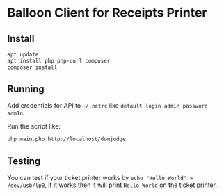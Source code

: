 # Balloon Client for Receipts Printer

## Install

```bash
apt update
apt install php php-curl composer
composer install
```

## Running

Add credentials for API to `~/.netrc` like `default login admin password adm1n`.

Run the script like:

```bash
php main.php http://localhost/domjudge
```

## Testing

You can test if your ticket printer works by `echo "Hello World" > /dev/usb/lp0`, if it works then it will print `Hello World` on the ticket printer.
